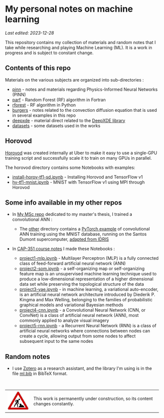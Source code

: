 # My personal notes on machine learning

*Last edited: 2023-12-28*

This repository contains my collection of materials and random notes that I take while researching and playing Machine Learning (ML). It is a work in progress and is subject to constant change.

## Contents of this repo

Materials on the various subjects are organized into sub-directories :

* [pinn](pinn) -  notes and materials regarding Physics-Informed Neural Networks (PINN)
* [parf](parf) - Random Forest (RF) algorithm in Fortran
* [rforest](rforest) - RF algorithm in Python
* [burgers](burgers) - notes related to the convection diffusion equation that is used in several examples in this repo
* [deepxde](deepxde) - material direct related to the [DeepXDE library](https://deepxde.readthedocs.io)
* [datasets](datasets) - some datasets used in the works

## Horovod

[Horovod](https://horovod.readthedocs.io/en/stable/) was created internally at Uber to make it easy to use a single-GPU training script and successfully scale it to train on many GPUs in parallel.

The horovod directory contains some Notebooks with examples:

* [install-horov-tf1-sd.ipynb](horovod/install-horov-tf1-sd.ipynb) - Installing Horovod and TensorFlow v1
* [hv-tf1-mnist.ipynb](horovod/hv-tf1-mnist.ipynb) - MNIST with TensorFlow v1 using MPI through Horovod

## Some info available in my other repos

* In [My MSc repo](https://github.com/efurlanm/msc22) dedicated to my master's thesis, I trained a convolutional ANN :
  
  * The [other](https://github.com/efurlanm/msc22/tree/main/other) directory contains a [PyTorch example](https://github.com/efurlanm/msc22/blob/main/other/pytorch.ipynb) of convolutional ANN training using the MNIST database, running on the Santos Dumont supercomputer, [adapted from IDRIS](http://www.idris.fr/eng/jean-zay/gpu/jean-zay-gpu-torch-multi-eng.html)

* In [CAP-351 course notes](https://github.com/efurlanm/351) I made these Notebooks :
  
  * [project1-mlp.ipynb](https://github.com/efurlanm/351/blob/main/project1-mlp.ipynb) - Multilayer Perceptron (MLP) is a fully connected class of feed-forward artificial neural network (ANN)
  * [project2-som.ipynb](https://github.com/efurlanm/351/blob/main/project2-som.ipynb) - a self-organizing map or self-organizing feature map is an unsupervised machine learning technique used to produce a low-dimensional representation of a higher dimensional data set while preserving the topological structure of the data
  * [project3-vae.ipynb](https://github.com/efurlanm/351/blob/main/project3-vae.ipynb) - in machine learning, a variational auto-encoder, is an artificial neural network architecture introduced by Diederik P. Kingma and Max Welling, belonging to the families of probabilistic graphical models and variational Bayesian methods
  * [project4-cnn.ipynb](https://github.com/efurlanm/351/blob/main/project4-cnn.ipynb) - a Convolutional Neural Network (CNN, or ConvNet) is a class of artificial neural network (ANN), most commonly applied to analyze visual imagery
  * [project5-rnn.ipynb](https://github.com/efurlanm/351/blob/main/project5-rnn.ipynb) - a Recurrent Neural Network (RNN) is a class of artificial neural networks where connections between nodes can create a cycle, allowing output from some nodes to affect subsequent input to the same nodes

## Random notes

* I use [Zotero](https://www.zotero.org/) as a research assistant, and the library I'm using is in the file [ml.bib](ml.bib) in BibTeX format.

<br>
<table>
  <tr>
    <td><img src="img/construction.gif"></td>
    <td>This work is permanently under construction, so its content changes constantly.</td>
  </tr>
</table>
